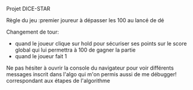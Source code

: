 Projet DICE-STAR

Règle du jeu :premier joureur à dépasser les 100 au lancé de dé

Changement de tour:

 - quand le joueur clique sur hold pour sécuriser ses points sur le score global
qui lui permettra à 100 de gagner la partie
- quand le joueur fait 1

Ne pas hésiter à ouvrir la console du navigateur pour voir différents messages 
inscrit dans l'algo qui m'on permis aussi de me débugger!
correspondant aux étapes de l'algorithme



